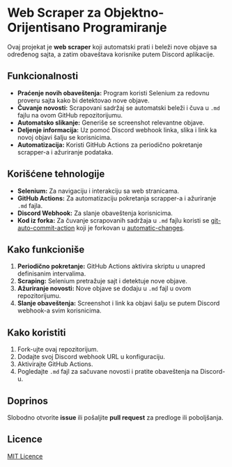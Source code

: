 # Web Scraper za Objektno-Orijentisano Programiranje

Ovaj projekat je **web scraper** koji automatski prati i beleži nove objave sa određenog sajta, a zatim obaveštava korisnike putem Discord aplikacije.

## Funkcionalnosti
- **Praćenje novih obaveštenja:** Program koristi Selenium za redovnu proveru sajta kako bi detektovao nove objave.
- **Čuvanje novosti:** Scrapovani sadržaj se automatski beleži i čuva u `.md` fajlu na ovom GitHub repozitorijumu.
- **Automatsko slikanje:** Generiše se screenshot relevantne objave.
- **Deljenje informacija:** Uz pomoć Discord webhook linka, slika i link ka novoj objavi šalju se korisnicima.
- **Automatizacija:** Koristi GitHub Actions za periodično pokretanje scrapper-a i ažuriranje podataka.

## Korišćene tehnologije
- **Selenium:** Za navigaciju i interakciju sa web stranicama.
- **GitHub Actions:** Za automatizaciju pokretanja scrapper-a i ažuriranje `.md` fajla.
- **Discord Webhook:** Za slanje obaveštenja korisnicima.
- **Kod iz forka:** Za čuvanje scrapovanih sadržaja u `.md` fajlu koristi se [git-auto-commit-action](https://github.com/stefanzweifel/git-auto-commit-action) koji je forkovan u [automatic-changes](https://github.com/studentAutomations/automatic-changes).

## Kako funkcioniše
1. **Periodično pokretanje:** GitHub Actions aktivira skriptu u unapred definisanim intervalima.
2. **Scraping:** Selenium pretražuje sajt i detektuje nove objave.
3. **Ažuriranje novosti:** Nove objave se dodaju u `.md` fajl u ovom repozitorijumu.
4. **Slanje obaveštenja:** Screenshot i link ka objavi šalju se putem Discord webhook-a svim korisnicima.

## Kako koristiti
1. Fork-ujte ovaj repozitorijum.
2. Dodajte svoj Discord webhook URL u konfiguraciju.
3. Aktivirajte GitHub Actions.
4. Pogledajte `.md` fajl za sačuvane novosti i pratite obaveštenja na Discord-u.

## Doprinos
Slobodno otvorite **issue** ili pošaljite **pull request** za predloge ili poboljšanja.

## Licence
[MIT Licence](./LICENSE)
